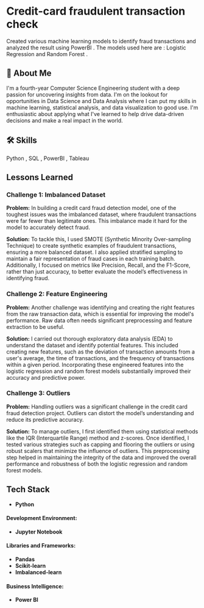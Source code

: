 
# Credit-card fraudulent transaction check

Created various machine learning models to identify fraud transactions and analyzed the result using
PowerBI . The models used here are : Logistic Regression and Random Forest .

## 🚀 About Me
I'm a fourth-year Computer Science Engineering student with a deep passion for uncovering insights from
data. I'm on the lookout for opportunities in Data Science and Data Analysis where I can put my skills in
machine learning, statistical analysis, and data visualization to good use. I'm enthusiastic about applying
what I've learned to help drive data-driven decisions and make a real impact in the world.


## 🛠 Skills
Python , SQL , PowerBI , Tableau 


## Lessons Learned

### Challenge 1: Imbalanced Dataset

**Problem:** 
In building a credit card fraud detection model, one of the toughest issues was the imbalanced dataset, where fraudulent transactions were far fewer than legitimate ones. This imbalance made it hard for the model to accurately detect fraud.

**Solution:** 
To tackle this, I used SMOTE (Synthetic Minority Over-sampling Technique) to create synthetic examples of fraudulent transactions, ensuring a more balanced dataset. I also applied stratified sampling to maintain a fair representation of fraud cases in each training batch. Additionally, I focused on metrics like Precision, Recall, and the F1-Score, rather than just accuracy, to better evaluate the model’s effectiveness in identifying fraud.

### Challenge 2: Feature Engineering

**Problem:** 
Another challenge was identifying and creating the right features from the raw transaction data, which is essential for improving the model's performance. Raw data often needs significant preprocessing and feature extraction to be useful.

**Solution:** 
I carried out thorough exploratory data analysis (EDA) to understand the dataset and identify potential features. This included creating new features, such as the deviation of transaction amounts from a user's average, the time of transactions, and the frequency of transactions within a given period. Incorporating these engineered features into the logistic regression and random forest models substantially improved their accuracy and predictive power.

### Challenge 3: Outliers

**Problem:** 
Handling outliers was a significant challenge in the credit card fraud detection project. Outliers can distort the model’s understanding and reduce its predictive accuracy.

**Solution:** 
To manage outliers, I first identified them using statistical methods like the IQR (Interquartile Range) method and z-scores. Once identified, I tested various strategies such as capping and flooring the outliers or using robust scalers that minimize the influence of outliers. This preprocessing step helped in maintaining the integrity of the data and improved the overall performance and robustness of both the logistic regression and random forest models.


## Tech Stack
- **Python**

#### Development Environment:
- **Jupyter Notebook**

#### Libraries and Frameworks:
- **Pandas**
- **Scikit-learn**
- **Imbalanced-learn**

#### Business Intelligence:
- **Power BI**

